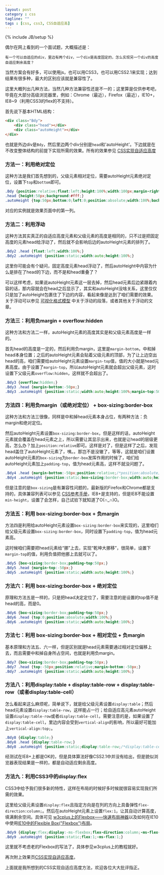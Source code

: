 ```yaml
---
layout: post
category : css
tagline: ""
tags : [css, css3, CSS自适应高]
---
```

{% include JB/setup %}

偶尔在网上看到的一个面试题，大概描述是：

	有一个可以自适应的div，里边有两个div，一个div是高度固定的，怎么实现另一个div的高度自适应剩余高度？

当然方案会有好多，可以使用js，也可以用CSS3，也可以用CSS2.1来实现；达到结果有很多种，最大的区别应该就是兼容性了。

这里大概列出几种方法，当然几种方法兼容性还是不一的；这里算是仅供参考吧，毕竟在大部分高级浏览器里，例如：Chrome（最近），Firefox（最近），IE10+，IE8~9（利用CSS3的flex的不支持）。

<!--more-->

首先说下基本HTML结构：

```html
<div class="Bdy">
	<div class="head"></div>
	<div class="autoHeight"></div>
</div>
```

也就是外边div是`Bdy`，然后里边两个div分别是`head`和'autoHeight'。下边就是在不改变整体结构的前提下实现所需的效果。所有的效果参见 [CSS实现自适应高度](http://demo.aijc.net/css/autoHeight/)

### 方法一：利用绝对定位

这种方法是我们首先想到的，父级元素相对定位，需要autoHeight元素绝对定位，设置下`top`和`bottom`即可。

```css
.Bdy {position:relative;float:left;height:100%;width:100px;margin-right:5px;background:#999;}
.head {height:50px;background:#fff;}
.autoHeight {top:50px;bottom:0;left:0;position:absolute;width:100%;background:#129B19;}
```

对应的实例就是效果页面中的第一列。

### 方法二：利用浮动

这种方法其实真正的自适应高度元素和父级元素的高度是相同的，只不过是把固定高度的元素head给浮动了，然后就不会影响后边的autoHeight元素的排列了。

```css
.Bdy2 .head {float:left;width:100%;}
.Bdy2 .autoHeight {position:static;width:auto;height:100%;}
```

这里你可能会有个疑问，固定高度元素head浮动了，然后autoHeight中内容为什么是排在了head的下边，而不是和head重叠了？

可以这样考虑，如果说autoHeight元素这一层去掉，然后head元素后边紧跟着内容的话，那内容就会在head之后显示了，其实和autoHeight没啥关系，这里仅仅只是加了autoHeight包裹住了下边的内容，看起来像是达到了咱们需要的效果。关于浮动可以参见 [可视化格式模型](http://blog.aijc.net/css/2014/08/06/CSS%20%E5%8F%AF%E8%A7%86%E5%8C%96%E6%A0%BC%E5%BC%8F%E6%A8%A1%E5%9E%8B%EF%BC%88Visual%20formatting%20model%EF%BC%89/) 中关于浮动的段落，或者其他关于浮动的文章。

### 方法三：利用负margin + overflow:hidden

这种方法和方法二一样，autoHeight元素的高度其实是和父级元素高度是一样的。

首先head的高度是一定的，然后利用负margin，这里是`margin-bottom`，中和掉head本身位置；之后的autoHeight元素会贴着父级元素的顶部，为了让上边空出head的高，咱们需要给autoHeight元素设置`margin-top`值，值的大小就是head元素高度。由于设置了`margin-top`，所以autoHeight元素就会超出父级元素，这时设置下父级元素`overflow:hidden`，这样就不会超出了。

```css
.Bdy3 {overflow:hidden;}
.Bdy3 .head {margin-bottom:-50px;}
.Bdy3 .autoHeight {position:static;width:auto;height:100%;margin-top:50px;}
```

### 方法四：利用负margin（或绝对定位） + box-sizing:border-box

这种方法和方法三很像，同样是中和掉head元素本身占位，有两种方法：负margin和绝对定位。

然后autoHeight元素设置`box-sizing:border-box`，但是这样的话，autoHeight元素就会覆盖在head元素之上，所以需要让其显示出来，也就是让head的层级更高，怎么办？加上`position:relative`即可。这样是对了，但是这样了之后，发现head盖住了autoHeight元素了，咦。。那岂不是没辙了，等等，这就是咱们设置autoHeight元素的`box-sizing`为`border-box`发挥作用的时候了，咱们给autoHeight元素加上`padding-top`，值为head元素高，这样不就没问题了。

```css
.Bdy4 .head {margin-bottom:-50px;position:relative;/*position:absolute;*//*width:100%;*/}
.Bdy4 .autoHeight {position:static;box-sizing:border-box;width:auto;height:100%;padding-top:50px;}
```

但是注意的是`box-sizing`是有兼容性问题的，最新版的Firefox和Chrome都是支持的，具体兼容列表可以参见 [CSS参考手册](http://css.doyoe.com/properties/user-interface/box-sizing.htm)，IE8+是支持的，但是IE8不能设置`min-height`，设置了会怎样，自己试验下就知道了O(∩_∩)O。

### 方法五：利用 box-sizing:border-box + 负margin

方法四是利用给autoHeight元素设置`box-sizing:border-box`来实现的，这里咱们给父级元素设置`box-sizing:border-box`，同时设置下`padding-top`，值为head元素高。

这时候咱们需要把head元素给“挪”上去，实现“乾坤大挪移”，很简单，设置下`margin-top`的值，利用负值把他挪上去就可以了。

```css
.Bdy5 {box-sizing:border-box;padding-top:50px;}
.Bdy5 .head {margin-top:-50px;}
.Bdy5 .autoHeight {position:static;width:auto;height:100%;}
```

### 方法六：利用 box-sizing:border-box + 绝对定位

原理和方法五是一样的，只是把head决定定位了，需要注意的是设置的top值不是head的高，而是0。

```css
.Bdy6 {box-sizing:border-box;padding-top:50px;}
.Bdy6 .head {top:0;position:absolute;width:100%;}
.Bdy6 .autoHeight {position:static;width:auto;height:100%;}
```

### 方法七：利用 box-sizing:border-box + 相对定位 + 负margin

基本原理和方法五、六一样，但是区别就是head元素需要通过相对定位偏移上去，而且需要中和掉自身所占空间，也就是利用负margin。

```css
.Bdy7 {box-sizing:border-box;padding-top:50px;}
.Bdy7 .head {top:-50px;position:relative;margin-bottom:-50px;}
.Bdy7 .autoHeight {position:static;width:auto;height:100%;}
```

### 方法八：利用display:table + display:table-row + display:table-row（或者display:table-cell）

怎么看起来这么麻烦呢，简单说下，就是给父级元素设置`display:table`；然后head元素设置`display:table-row`，这样能占一行；给自适应高元素autoHeight设置`display:table-row`或者`display:table-cell`，需要注意的是，如果设置了`display:table-cell`，里边内容会受到`vertical-align`的影响，所以最好可能加上`vertical-align:top;`。

```css
.Bdy8 {display:table;}
.Bdy8 .head {display:table-row;}
.Bdy8 .autoHeight {position:static;display:table-row;/*display:table-cell;*//*vertical-align:top;*/}
```

经测试在IE8+上都是OK的，但是具体算法好像CSS2.1中并没有给出，但是貌似浏览器表现结果是一样的，都是自动适应剩余高度。

### 方法九：利用CSS3中的display:flex

CSS3中给予我们很多新的特性，这样在布局的时候好多时候就很容易实现我们所需的效果。

这里给父级元素设置`display:flex`且指定方向是在列的方向上具备弹性`flex-direction:column;`。然后在autoHeight元素上设置`flex:1`，让其自动计算高度，填满剩余空间。具体可见 [w3cplus上的Flexbox——快速布局神器](http://www.w3cplus.com/css3/flexbox-basics.html)以及如何在IE10中使用[IE10中的Flexible Box("Flexbox")布局](http://www.w3cplus.com/css3/ie10-flexbox-layout.html)。

```css
.Bdy9 {display:flex;display:-ms-flexbox;flex-direction:column;-ms-flex-direction:column;/*flex-flow:column;*/}
.Bdy9 .autoHeight {position:static;flex:1;-ms-flex:1;}
```

这里就不考虑老的Flexbox的写法了，具体参见w3cplus上的教程就好。

再次附上效果页[CSS实现自适应高度](http://demo.aijc.net/css/autoHeight/)。

上面就是我所想到的CSS实现自适应高度方法，欢迎各位大大批评指正。